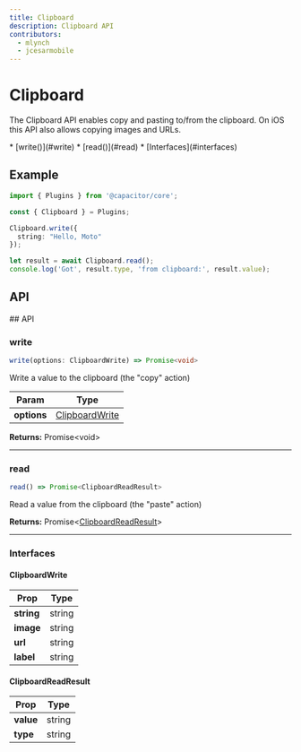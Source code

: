 ```yaml
---
title: Clipboard
description: Clipboard API
contributors:
  - mlynch
  - jcesarmobile
---
```



<plugin-platforms platforms="pwa,ios,android"></plugin-platforms>

# Clipboard

The Clipboard API enables copy and pasting to/from the clipboard. On iOS this API also allows 
copying images and URLs.

<docgen-index>
* [write()](#write)
* [read()](#read)
* [Interfaces](#interfaces)
</docgen-index>

## Example

```typescript
import { Plugins } from '@capacitor/core';

const { Clipboard } = Plugins;

Clipboard.write({
  string: "Hello, Moto"
});

let result = await Clipboard.read();
console.log('Got', result.type, 'from clipboard:', result.value);
```

## API

<docgen-api>
<!--Update the source file JSDoc comments and rerun docgen to update the docs below-->
## API

### write

```typescript
write(options: ClipboardWrite) => Promise<void>
```

Write a value to the clipboard (the "copy" action)

| Param       | Type                              |
| ----------- | --------------------------------- |
| **options** | [ClipboardWrite](#clipboardwrite) |

**Returns:** Promise&lt;void&gt;

--------------------


### read

```typescript
read() => Promise<ClipboardReadResult>
```

Read a value from the clipboard (the "paste" action)

**Returns:** Promise&lt;[ClipboardReadResult](#clipboardreadresult)&gt;

--------------------


### Interfaces


#### ClipboardWrite

| Prop       | Type   |
| ---------- | ------ |
| **string** | string |
| **image**  | string |
| **url**    | string |
| **label**  | string |


#### ClipboardReadResult

| Prop      | Type   |
| --------- | ------ |
| **value** | string |
| **type**  | string |


</docgen-api>
